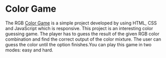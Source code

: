 # Color Game
The RGB [Color Game](https://amitkumrsingh.github.io/Color-Game) is a simple project developed by using HTML, CSS and JavaScript which is responsive. This project is an interesting color guessing game. The player has to guess the result of the given RGB color combination and find the correct output of the color mixture. The user can guess the color until the option finishes.You can play this game in two modes: easy and hard. 






